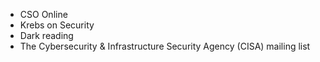 - CSO Online
- Krebs on Security
- Dark reading
- The Cybersecurity & Infrastructure Security Agency (CISA) mailing list